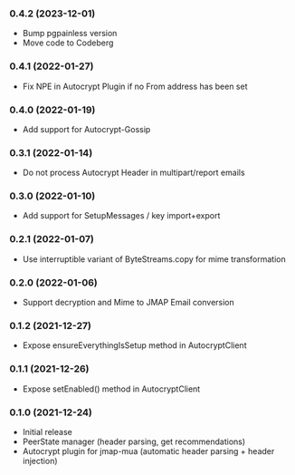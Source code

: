 ### 0.4.2 (2023-12-01)

* Bump pgpainless version
* Move code to Codeberg

### 0.4.1 (2022-01-27)

* Fix NPE in Autocrypt Plugin if no From address has been set

### 0.4.0 (2022-01-19)

* Add support for Autocrypt-Gossip

### 0.3.1 (2022-01-14)

* Do not process Autocrypt Header in multipart/report emails

### 0.3.0 (2022-01-10)

* Add support for SetupMessages / key import+export

### 0.2.1 (2022-01-07)

* Use interruptible variant of ByteStreams.copy for mime transformation

### 0.2.0 (2022-01-06)

* Support decryption and Mime to JMAP Email conversion

### 0.1.2 (2021-12-27)

* Expose ensureEverythingIsSetup method in AutocryptClient

### 0.1.1 (2021-12-26)

* Expose setEnabled() method in AutocryptClient

### 0.1.0 (2021-12-24)

* Initial release
* PeerState manager (header parsing, get recommendations)
* Autocrypt plugin for jmap-mua (automatic header parsing + header injection)
